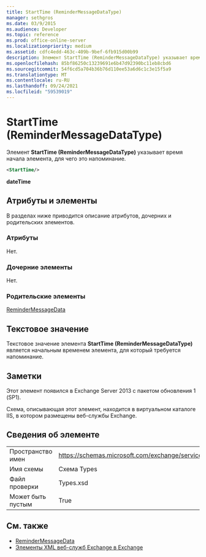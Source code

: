 ```yaml
---
title: StartTime (ReminderMessageDataType)
manager: sethgros
ms.date: 03/9/2015
ms.audience: Developer
ms.topic: reference
ms.prod: office-online-server
ms.localizationpriority: medium
ms.assetid: cdfc4edd-463c-409b-9bef-6fb915d00b99
description: Элемент StartTime (ReminderMessageDataType) указывает время начала элемента, для чего это напоминание.
ms.openlocfilehash: 85bf86250c13239691e6b47d92390bc11eb8cbd6
ms.sourcegitcommit: 54f6cd5a704b36b76d110ee53a6d6c1c3e15f5a9
ms.translationtype: MT
ms.contentlocale: ru-RU
ms.lasthandoff: 09/24/2021
ms.locfileid: "59539019"
---
```

# <a name="starttime-remindermessagedatatype"></a>StartTime (ReminderMessageDataType)

Элемент **StartTime (ReminderMessageDataType)** указывает время начала элемента, для чего это напоминание. 
  
```XML
<StartTime/>
```

**dateTime**

## <a name="attributes-and-elements"></a>Атрибуты и элементы

В разделах ниже приводится описание атрибутов, дочерних и родительских элементов.
  
### <a name="attributes"></a>Атрибуты

Нет.
  
### <a name="child-elements"></a>Дочерние элементы

Нет.
  
### <a name="parent-elements"></a>Родительские элементы

[ReminderMessageData](remindermessagedata.md)
  
## <a name="text-value"></a>Текстовое значение

Текстовое значение элемента **StartTime (ReminderMessageDataType)** является начальным временем элемента, для который требуется напоминание. 
  
## <a name="remarks"></a>Заметки

Этот элемент появился в Exchange Server 2013 с пакетом обновления 1 (SP1).
  
Схема, описывающая этот элемент, находится в виртуальном каталоге IIS, в котором размещены веб-службы Exchange.
  
## <a name="element-information"></a>Сведения об элементе

|||
|:-----|:-----|
|Пространство имен  <br/> |https://schemas.microsoft.com/exchange/services/2006/types  <br/> |
|Имя схемы  <br/> |Схема Types  <br/> |
|Файл проверки  <br/> |Types.xsd  <br/> |
|Может быть пустым  <br/> |True  <br/> |
   
## <a name="see-also"></a>См. также

- [ReminderMessageData](remindermessagedata.md)
- [Элементы XML веб-служб Exchange в Exchange](ews-xml-elements-in-exchange.md)


